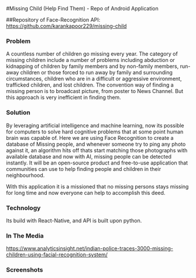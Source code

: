 #Missing Child (Help Find Them) - Repo of Android Application

##Repository of Face-Recognition API: https://github.com/karankapoor229/missing-child

### Problem

A countless number of children go missing every year. The category of missing children include a number of problems including abduction or kidnapping of children by family members and by non-family members, run-away children or those forced to run away by family and surrounding circumstances, children who are in a difficult or aggressive environment, trafficked children, and lost children.
The convention way of finding a missing person is to broadcast picture, from poster to News Channel. But this approach is very inefficient in finding them.

 
### Solution

By leveraging artificial intelligence and machine learning, now its possible for computers to solve hard cognitive problems that at some point human brain was
capable of. Here we are using Face Recognition to create a database of Missing people, and whenever someone try to ping any photo against it, an algorithm hits off
thats start matching those photographs with available database and now with AI, missing people can be detected instantly. It will be an open-source product and
free-to-use application that communities can use to help finding people and children in their neighbourhood. 

With this application it is a missioned that no missing persons stays missing for long time and now everyone can help to accomplish this deed.


### Technology

Its build with React-Native, and API is built upon python.

### In The Media

https://www.analyticsinsight.net/indian-police-traces-3000-missing-children-using-facial-recognition-system/

### Screenshots

